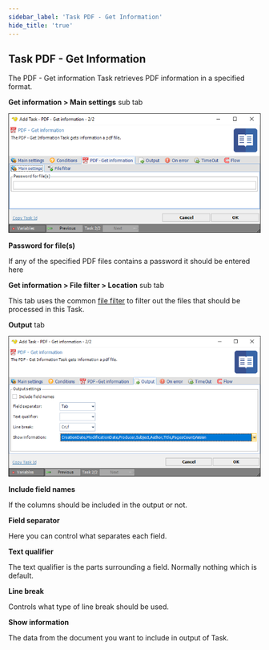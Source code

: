 ```yaml
---
sidebar_label: 'Task PDF - Get Information'
hide_title: 'true'
---
```


## Task PDF - Get Information

The PDF - Get information Task retrieves PDF information in a specified format.
 
**Get information > Main settings** sub tab

![](../../../../../static/img/taskpdfgetinformationmainsettings.png)

**Password for file(s)**

If any of the specified PDF files contains a password it should be entered here
 
**Get information > File filter > Location** sub tab

This tab uses the common [file filter](../../job-tasks-file-filter) to filter out the files that should be processed in this Task.
 
**Output** tab

![](../../../../../static/img/taskpdfgetinformationoutput.png)

**Include field names**

If the columns should be included in the output or not.
 
**Field separator**

Here you can control what separates each field.
 
**Text qualifier**

The text qualifier is the parts surrounding a field. Normally nothing which is default.
 
**Line break**

Controls what type of line break should be used.
 
**Show information**

The data from the document you want to include in output of Task.